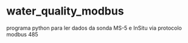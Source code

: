 # water_quality_modbus
programa python para ler dados da sonda MS-5 e InSitu via protocolo modbus 485
